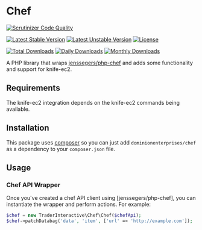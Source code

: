 # Chef
[![Scrutinizer Code Quality](https://scrutinizer-ci.com/g/traderinteractive/chef-php/badges/quality-score.png?b=master)](https://scrutinizer-ci.com/g/traderinteractive/chef-php/?branch=master)

[![Latest Stable Version](https://poser.pugx.org/traderinteractive/chef/v/stable)](https://packagist.org/packages/traderinteractive/chef)
[![Latest Unstable Version](https://poser.pugx.org/traderinteractive/chef/v/unstable)](https://packagist.org/packages/traderinteractive/chef)
[![License](https://poser.pugx.org/traderinteractive/chef/license)](https://packagist.org/packages/traderinteractive/chef)

[![Total Downloads](https://poser.pugx.org/traderinteractive/chef/downloads)](https://packagist.org/packages/traderinteractive/chef)
[![Daily Downloads](https://poser.pugx.org/traderinteractive/chef/d/daily)](https://packagist.org/packages/traderinteractive/chef)
[![Monthly Downloads](https://poser.pugx.org/traderinteractive/chef/d/monthly)](https://packagist.org/packages/traderinteractive/chef)

A PHP library that wraps [jenssegers/php-chef](https://github.com/jenssegers/php-chef) and adds some functionality and support for knife-ec2.

## Requirements
The knife-ec2 integration depends on the knife-ec2 commands being available.

## Installation
This package uses [composer](https://getcomposer.org) so you can just add `dominionenterprises/chef` as a dependency to your `composer.json` file.

## Usage

### Chef API Wrapper
Once you've created a chef API client using [jenssegers/php-chef], you can instantiate the wrapper and perform actions.  For example:
```php
$chef = new TraderInteractive\Chef\Chef($chefApi);
$chef->patchDatabag('data', 'item', ['url' => 'http://example.com']);
```
